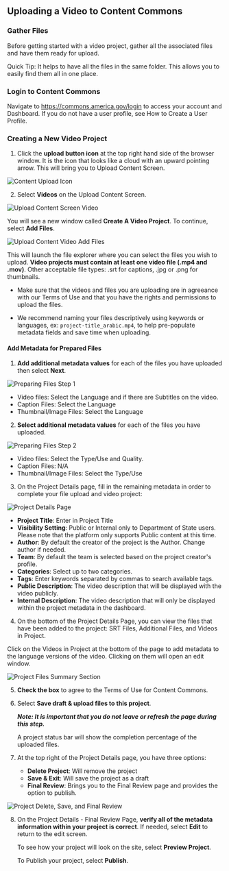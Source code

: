 ## Uploading a Video to Content Commons

### Gather Files
Before getting started with a video project, gather all the associated files and have them ready for upload.

Quick Tip: It helps to have all the files in the same folder. This allows you to easily find them all in one place. 

### Login to Content Commons
Navigate to https://commons.america.gov/login to access your account and Dashboard. If you do not have a user profile, see How to Create a User Profile.

### Creating a New Video Project
1. Click the **upload button icon** at the top right hand side of the browser window. It is the icon that looks like a cloud with an upward pointing arrow. This will bring you to Upload Content Screen.

![Content Upload Icon](https://iip-static-assets.s3.amazonaws.com/Images/upload_content_video_upload_icon.jpg)

2. Select **Videos** on the Upload Content Screen. 

![Upload Content Screen Video](https://iip-static-assets.s3.amazonaws.com/Images/upload_content_video_start.jpg)

You will see a new window called **Create A Video Project**. To continue, select **Add Files**.
  
![Upload Content Video Add Files](https://iip-static-assets.s3.amazonaws.com/Images/upload_content_video_addfiles.jpg)
 
This will launch the file explorer where you can select the files you wish to upload. **Video projects must contain at least one video file (.mp4 and .mov)**. Other acceptable file types: .srt for captions, .jpg or .png for thumbnails.

- Make sure that the videos and files you are uploading are in agreeance with our Terms of Use and that you have the rights and permissions to upload the files.

- We recommend naming your files descriptively using keywords or languages, ex: `project-title_arabic.mp4`, to help pre-populate metadata fields and save time when uploading.

#### Add Metadata for Prepared Files
1. **Add additional metadata values** for each of the files you have uploaded then select **Next**.

![Preparing Files Step 1](https://iip-static-assets.s3.amazonaws.com/Images/upload_content_video_step1.jpg)

- Video files: Select the Language and if there are Subtitles on the video. 
- Caption Files: Select the Language
- Thumbnail/Image Files: Select the Language

2. **Select additional metadata values** for each of the files you have uploaded. 

![Preparing Files Step 2](https://iip-static-assets.s3.amazonaws.com/Images/upload_content_video_step2.jpg)

- Video files: Select the Type/Use and Quality.
- Caption Files: N/A
- Thumbnail/Image Files: Select the Type/Use

3. On the Project Details page, fill in the remaining metadata in order to complete your file upload and video project:

![Project Details Page](https://iip-static-assets.s3.amazonaws.com/Images/upload_content_video_project_details.jpg)
      
- **Project Title**: Enter in Project Title
- **Visibility Setting**: Public or Internal only to Department of State users. Please note that the platform only supports Public content at this time.
- **Author**: By default the creator of the project is the Author. Change author if needed.
- **Team**: By default the team is selected based on the project creator's profile.
- **Categories**: Select up to two categories.
- **Tags**: Enter keywords separated by commas to search available tags.
- **Public Description**: The video description that will be displayed with the video publicly.
- **Internal Description**: The video description that will only be displayed within the project metadata in the dashboard.

4. On the bottom of the Project Details Page, you can view the files that have been added to the project: SRT Files, Additional Files, and Videos in Project.

Click on the Videos in Project at the bottom of the page to add metadata to the language versions of the video. Clicking on them will open an edit window.

![Project Files Summary Section](https://iip-static-assets.s3.amazonaws.com/Images/upload_content_video_support_files.jpg)

5. **Check the box** to agree to the Terms of Use for Content Commons.

6. Select **Save draft & upload files to this project**.

    _**Note: It is important that you do not leave or refresh the page during this step.**_

    A project status bar will show the completion percentage of the uploaded files.

7. At the top right of the Project Details page, you have three options:
    - **Delete Project**: Will remove the project
    - **Save & Exit**: Will save the project as a draft
    - **Final Review**: Brings you to the Final Review page and provides the option to publish.

![Project Delete, Save, and Final Review](https://iip-static-assets.s3.amazonaws.com/Images/upload_content_video_final_review.jpg)

8. On the Project Details - Final Review Page, **verify all of the metadata information within your project is correct**. If needed, select **Edit** to return to the edit screen.

    To see how your project will look on the site, select **Preview Project**.

    To Publish your project, select **Publish**.
